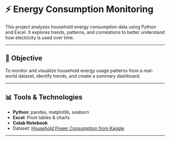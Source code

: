 # ⚡ Energy Consumption Monitoring

This project analyzes household energy consumption data using Python and Excel. It explores trends, patterns, and correlations to better understand how electricity is used over time.

---

## 📌 Objective

To monitor and visualize household energy usage patterns from a real-world dataset, identify trends, and create a summary dashboard.

---

## 📊 Tools & Technologies
- **Python**: pandas, matplotlib, seaborn
- **Excel**: Pivot tables & charts
- **Colab Notebook**
- Dataset: [Household Power Consumption from Kaggle](https://www.kaggle.com/datasets/uciml/electric-power-consumption-data-set)

---
